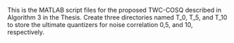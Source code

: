 This is the MATLAB script files for the proposed TWC-COSQ described in Algorithm 3 in the Thesis. Create three directories named T_0, T_5, and T_10 to store the ultimate quantizers for noise correlation 0,5, and 10, respectively.
